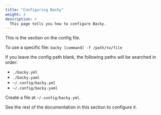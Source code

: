 ```yaml
---
title: "Configuring Backy"
weight: 3
description: >
  This page tells you how to configure Backy.
---
```


This is the section on the config file.

To use a specific file:
```backy [command] -f /path/to/file```

If you leave the config path blank, the following paths will be searched in order:

- `./backy.yml`
- `./backy.yaml`
- `~/.config/backy.yml`
- `~/.config/backy.yaml`

Create a file at `~/.config/backy.yml`.

See the rest of the documentation in this section to configure it.
